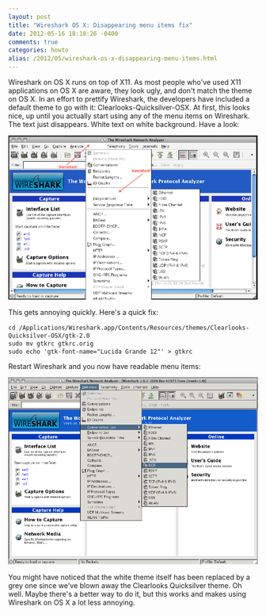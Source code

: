 ```yaml
---
layout: post
title: "Wireshark OS X: Disappearing menu items fix"
date: 2012-05-16 18:10:26 -0400
comments: true
categories: howto
alias: /2012/05/wireshark-os-x-disappearing-menu-items.html
---
```


Wireshark on OS X runs on top of X11. As most people who've used X11 applications on OS X are aware, they look ugly, and don't match the theme on OS X. In an effort to prettify Wireshark, the developers have included a default theme to go with it: Clearlooks-Quicksilver-OSX. At first, this looks nice, up until you actually start using any of the menu items on Wireshark. The text just disappears. White text on white background. Have a look:

<!--more-->

![](/images/2012-05-16/01.png)

This gets annoying quickly. Here's a quick fix:

```
cd /Applications/Wireshark.app/Contents/Resources/themes/Clearlooks-Quicksilver-OSX/gtk-2.0
sudo mv gtkrc gtkrc.orig
sudo echo 'gtk-font-name="Lucida Grande 12"' > gtkrc
```

Restart Wireshark and you now have readable menu items:

![](/images/2012-05-16/02.png)

You might have noticed that the white theme itself has been replaced by a grey one since we've blown away the Clearlooks Quicksilver theme. Oh well. Maybe there's a better way to do it, but this works and makes using Wireshark on OS X a lot less annoying. 

